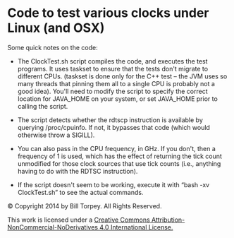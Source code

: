 Code to test various clocks under Linux (and OSX)
=======================================

Some quick notes on the code:

-   The ClockTest.sh script compiles the code, and executes the test programs.
    It uses taskset to ensure that the tests don't migrate to different CPUs.
    (taskset is done only for the C++ test – the JVM uses so many threads that
    pinning them all to a single CPU is probably not a good idea). You'll need
    to modify the script to specify the correct location for JAVA_HOME on your
    system, or set JAVA_HOME prior to calling the script.

-   The script detects whether the rdtscp instruction is available by querying
    /proc/cpuinfo. If not, it bypasses that code (which would otherwise throw a
    SIGILL).

-   You can also pass in the CPU frequency, in GHz. If you don't, then a
    frequency of 1 is used, which has the effect of returning the tick count
    unmodified for those clock sources that use tick counts (i.e., anything
    having to do with the RDTSC instruction).

-   If the script doesn't seem to be working, execute it with “bash -xv
    ClockTest.sh” to see the actual commands.


&copy; Copyright 2014 by Bill Torpey.   All Rights Reserved.

This work is licensed under a <a rel="license" href="http://creativecommons.org/licenses/by-nc-nd/4.0/deed.en_US">Creative Commons Attribution-NonCommercial-NoDerivatives 4.0 International License.
